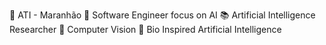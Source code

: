 🔏 ATI - Maranhão
💫 Software Engineer focus on AI
📚 Artificial Intelligence Researcher
🤖 Computer Vision
🧬 Bio Inspired Artificial Intelligence
